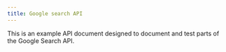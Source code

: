 ```yaml
---
title: Google search API
---
```


This is an example API document designed to document and test parts of the Google Search API.